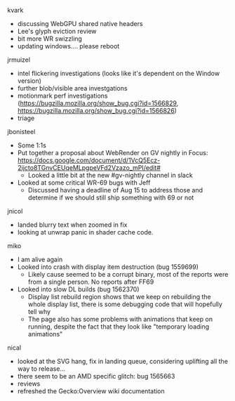 kvark
  * discussing WebGPU shared native headers
  * Lee's glyph eviction review
  * bit more WR swizzling
  * updating windows.... please reboot

jrmuizel
  * intel flickering investigations (looks like it's dependent on the Window version)
  * further blob/visible area investgations
  * motionmark perf investigations (https://bugzilla.mozilla.org/show_bug.cgi?id=1566829, https://bugzilla.mozilla.org/show_bug.cgi?id=1566826)
  * triage

jbonisteel
  * Some 1:1s
  * Put together a proposal about WebRender on GV nightly in Focus: https://docs.google.com/document/d/1VcQ5Ecz-2ijcto8TGnvCEUqeMLpgpeVFd2Vzazo_mPI/edit#
    *  Looked a little bit at the new #gv-nightly channel in slack
  * Looked at some critical WR-69 bugs with Jeff
    * Discussed having a deadline of Aug 15 to address those and determine if we should still ship something with 69 or not

jnicol
  * landed blurry text when zoomed in fix
  * looking at unwrap panic in shader cache code.

miko 
  * I am alive again
  * Looked into crash with display item destruction (bug 1559699)
    * Likely cause seemed to be a corrupt binary, most of the reports were from a single person. No reports after FF69
  * Looked into slow DL builds (bug 1562370)
    * Display list rebuild region shows that we keep on rebuilding the whole display list, there is some debugging code that will hopefully tell why
    * The page also has some problems with animations that keep on running, despite the fact that they look like "temporary loading animations"

nical
  * looked at the SVG hang, fix in landing queue, considering uplifting all the way to release...
  * there seem to be an AMD specific glitch: bug 1565663
  * reviews
  * refreshed the Gecko:Overview wiki documentation
